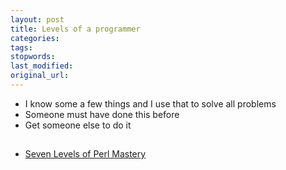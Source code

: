 ```yaml
---
layout: post
title: Levels of a programmer
categories:
tags:
stopwords:
last_modified:
original_url:
---
```


* I know some a few things and I use that to solve all problems
* Someone must have done this before
* Get someone else to do it

##

* [Seven Levels of Perl Mastery](https://sucs.org/~manic/humour/languages/perlhacker.htm)
